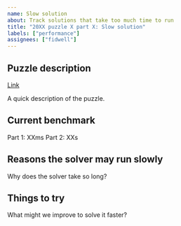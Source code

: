 ```yaml
---
name: Slow solution
about: Track solutions that take too much time to run
title: "20XX puzzle X part X: Slow solution"
labels: ["performance"]
assignees: ["fidwell"]
---
```


## Puzzle description

[Link](https://adventofcode.com/20XX/day/X#partX)

A quick description of the puzzle.

## Current benchmark

Part 1: XXms
Part 2: XXs

## Reasons the solver may run slowly

Why does the solver take so long?

## Things to try

What might we improve to solve it faster?
